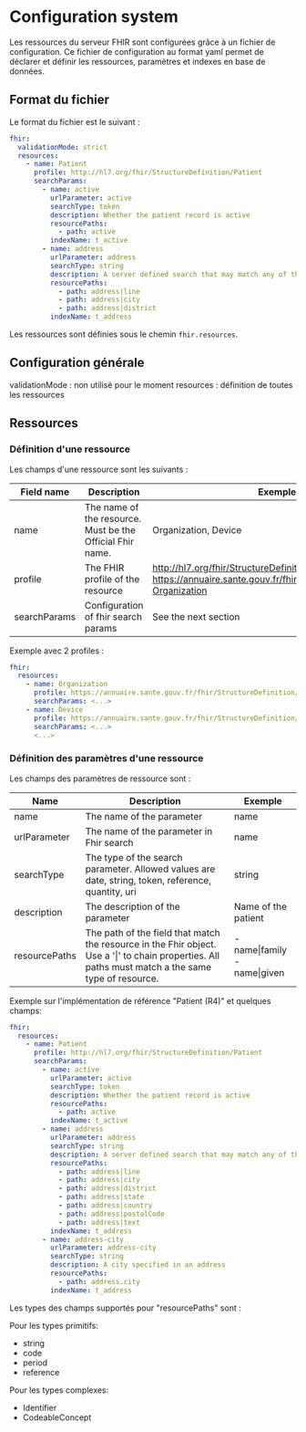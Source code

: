 # Configuration system

Les ressources du serveur FHIR sont configurées grâce à un fichier de configuration. Ce fichier de configuration au
format yaml permet de déclarer et définir les ressources, paramètres et indexes en base de données.

## Format du fichier

Le format du fichier est le suivant :

```yaml
fhir:
  validationMode: strict
  resources:
    - name: Patient
      profile: http://hl7.org/fhir/StructureDefinition/Patient
      searchParams:
        - name: active
          urlParameter: active
          searchType: token
          description: Whether the patient record is active
          resourcePaths:
            - path: active
          indexName: t_active
        - name: address
          urlParameter: address
          searchType: string
          description: A server defined search that may match any of the string fields in the Address, including line, city, district, state, country, postalCode, and/or text
          resourcePaths:
            - path: address|line
            - path: address|city
            - path: address|district
          indexName: t_address
```

Les ressources sont définies sous le chemin `fhir.resources`.

## Configuration générale

validationMode : non utilisé pour le moment resources : définition de toutes les ressources

## Ressources

### Définition d'une ressource

Les champs d'une ressource sont les suivants :

| Field name   | Description                                               | Exemple                                                                                                                       |
|--------------|-----------------------------------------------------------|-------------------------------------------------------------------------------------------------------------------------------|
| name         | The name of the resource. Must be the Official Fhir name. | Organization, Device                                                                                                          |
| profile      | The FHIR profile of the resource                          | http://hl7.org/fhir/StructureDefinition/Organization, https://annuaire.sante.gouv.fr/fhir/StructureDefinition/AS-Organization |
| searchParams | Configuration of fhir search params                       | See the next section                                                                                                          |

Exemple avec 2 profiles :

```yaml
fhir:
  resources:
    - name: Organization
      profile: https://annuaire.sante.gouv.fr/fhir/StructureDefinition/AS-Organization
      searchParams: <...>
    - name: Device
      profile: https://annuaire.sante.gouv.fr/fhir/StructureDefinition/AS-Device
      searchParams: <...>
      <...>
```

### Définition des paramètres d'une ressource

Les champs des paramètres de ressource sont :

| Name          | Description                                                                                                                                             | Exemple                                  |
|---------------|---------------------------------------------------------------------------------------------------------------------------------------------------------|------------------------------------------|
| name          | The name of the parameter                                                                                                                               | name                                     |
| urlParameter  | The name of the parameter in Fhir search                                                                                                                | name                                     |
| searchType    | The type of the search parameter. Allowed values are date, string, token, reference, quantity, uri                                                      | string                                   |
| description   | The description of the parameter                                                                                                                        | Name of the patient                      |
| resourcePaths | The path of the field that match the resource in the Fhir object. Use a '&vert;' to chain properties. All paths must match a the same type of resource. | - name&vert;family<br/>- name&vert;given |

Exemple sur l'implémentation de référence "Patient (R4)" et quelques champs:

```yaml
fhir:
  resources:
    - name: Patient
      profile: http://hl7.org/fhir/StructureDefinition/Patient
      searchParams:
        - name: active
          urlParameter: active
          searchType: token
          description: Whether the patient record is active
          resourcePaths:
            - path: active
          indexName: t_active
        - name: address
          urlParameter: address
          searchType: string
          description: A server defined search that may match any of the string fields in the Address, including line, city, district, state, country, postalCode, and/or text
          resourcePaths:
            - path: address|line
            - path: address|city
            - path: address|district
            - path: address|state
            - path: address|country
            - path: address|postalCode
            - path: address|text
          indexName: t_address
        - name: address-city
          urlParameter: address-city
          searchType: string
          description: A city specified in an address
          resourcePaths:
            - path: address.city
          indexName: t_address
```

Les types des champs supportés pour "resourcePaths" sont :

Pour les types primitifs:

* string
* code
* period
* reference

Pour les types complexes:

* Identifier
* CodeableConcept

